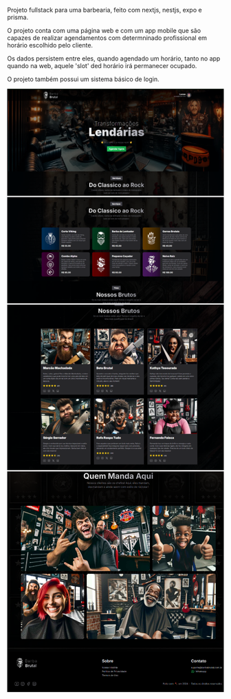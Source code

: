 <p>Projeto fullstack para uma barbearia, feito com nextjs, nestjs, expo e prisma.</p>
<p>O projeto conta com uma página web e com um app mobile que são capazes de realizar agendamentos com determninado profissional em horário escolhido pelo cliente.</p>
<p>Os dados persistem entre eles, quando agendado um horário, tanto no app quando na web, aquele 'slot' ded horário irá permanecer ocupado.</p>
<p>O projeto também possui um sistema básico de login.</p>
<img src="/apps/frontend/src/components/ui/screenshot1.png" alt="Texto Alternativo">
<img src="/apps/frontend/src/components/ui/screenshot2.png" alt="Texto Alternativo">
<img src="/apps/frontend/src/components/ui/screenshot3.png" alt="Texto Alternativo">
<img src="/apps/frontend/src/components/ui/screenshot4.png" alt="Texto Alternativo">